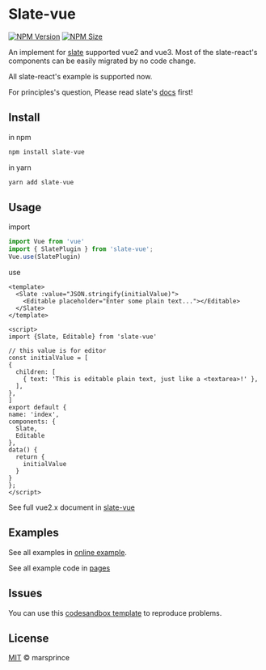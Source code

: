 # Slate-vue

[![NPM Version](https://img.shields.io/npm/v/slate-vue?color=brightgreen)](https://www.npmjs.com/package/slate-vue)
[![NPM Size](https://img.shields.io/badge/gzip-36kb-brightgreen)]()
[![]()]()

An implement for [slate](https://github.com/ianstormtaylor/slate) supported vue2 and vue3. Most of the slate-react's components can be easily migrated by no code change.

All slate-react's example is supported now.

For principles's question, Please read slate's [docs](https://docs.slatejs.org/) first!

## Install

in npm

```javascript
npm install slate-vue
```

in yarn

```javascript
yarn add slate-vue
```

## Usage

import

```javascript
import Vue from 'vue'
import { SlatePlugin } from 'slate-vue';
Vue.use(SlatePlugin)
```

use

```vue
<template>
  <Slate :value="JSON.stringify(initialValue)">
    <Editable placeholder="Enter some plain text..."></Editable>
  </Slate>
</template>

<script>
import {Slate, Editable} from 'slate-vue'

// this value is for editor
const initialValue = [
{
  children: [
    { text: 'This is editable plain text, just like a <textarea>!' },
  ],
},
]
export default {
name: 'index',
components: {
  Slate,
  Editable
},
data() {
  return {
    initialValue
  }
}
};
</script>
```

See full vue2.x document in [slate-vue](https://github.com/marsprince/slate-vue/tree/master/packages/slate-vue)

## Examples

See all examples in [online example](https://marsprince.github.io/slate-vue).

See all example code in [pages](https://github.com/marsprince/slate-vue/tree/master/site/pages)

## Issues

You can use this [codesandbox template](https://codesandbox.io/s/2984l) to reproduce problems.

## License

[MIT](LICENSE) © marsprince
